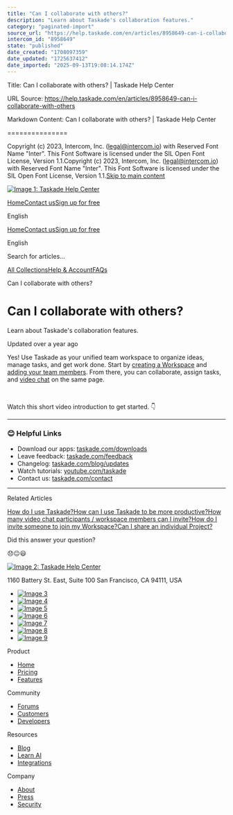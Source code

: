 ```yaml
---
title: "Can I collaborate with others?"
description: "Learn about Taskade's collaboration features."
category: "paginated-import"
source_url: "https://help.taskade.com/en/articles/8958649-can-i-collaborate-with-others"
intercom_id: "8958649"
state: "published"
date_created: "1708097359"
date_updated: "1725637412"
date_imported: "2025-09-13T19:08:14.174Z"
---
```


Title: Can I collaborate with others? | Taskade Help Center

URL Source: https://help.taskade.com/en/articles/8958649-can-i-collaborate-with-others

Markdown Content:
Can I collaborate with others? | Taskade Help Center

===============

Copyright (c) 2023, Intercom, Inc. (legal@intercom.io) with Reserved Font Name "Inter". This Font Software is licensed under the SIL Open Font License, Version 1.1.Copyright (c) 2023, Intercom, Inc. (legal@intercom.io) with Reserved Font Name "Inter". This Font Software is licensed under the SIL Open Font License, Version 1.1.[Skip to main content](https://help.taskade.com/en/articles/8958649-can-i-collaborate-with-others#main-content)

[![Image 1: Taskade Help Center](https://downloads.intercomcdn.com/i/o/490280/d14603621e78c833c2d0e66f/2d1230f35f3009fff25b2989e93312a5.png)](https://help.taskade.com/en/)

[Home](https://www.taskade.com/)[Contact us](https://www.taskade.com/contact)[Sign up for free](https://www.taskade.com/signup)

English

[Home](https://www.taskade.com/)[Contact us](https://www.taskade.com/contact)[Sign up for free](https://www.taskade.com/signup)

English

Search for articles... 

[All Collections](https://help.taskade.com/en/)[Help & Account](https://help.taskade.com/en/collections/8400891-help-account)[FAQs](https://help.taskade.com/en/collections/8400898-faqs)

Can I collaborate with others?

Can I collaborate with others?
==============================

Learn about Taskade's collaboration features.

Updated over a year ago

Yes! Use Taskade as your unified team workspace to organize ideas, manage tasks, and get work done. Start by [creating a Workspace](https://intercom.help/taskade/en/articles/8958483) and [adding your team members](https://intercom.help/taskade/en/articles/8958373). From there, you can collaborate, assign tasks, and [video chat](https://intercom.help/taskade/en/articles/8958419) on the same page.

​

Watch this short video introduction to get started. 👇

* * *

### 😊 Helpful Links

*   Download our apps: [taskade.com/downloads](https://taskade.com/downloads) 
*   Leave feedback: [taskade.com/feedback](https://taskade.com/feedback) 
*   Changelog: [taskade.com/blog/updates](https://taskade.com/blog/updates) 
*   Watch tutorials: [youtube.com/taskade](https://youtube.com/taskade) 
*   Contact us: [taskade.com/contact](https://taskade.com/contact) 

* * *

Related Articles

[How do I use Taskade?](https://help.taskade.com/en/articles/8958645-how-do-i-use-taskade)[How can I use Taskade to be more productive?](https://help.taskade.com/en/articles/8958648-how-can-i-use-taskade-to-be-more-productive)[How many video chat participants / workspace members can I invite?](https://help.taskade.com/en/articles/8958651-how-many-video-chat-participants-workspace-members-can-i-invite)[How do I invite someone to join my Workspace?](https://help.taskade.com/en/articles/8958654-how-do-i-invite-someone-to-join-my-workspace)[Can I share an individual Project?](https://help.taskade.com/en/articles/8958657-can-i-share-an-individual-project)

Did this answer your question?

😞😐😃

[![Image 2: Taskade Help Center](https://downloads.intercomcdn.com/i/o/566097/5267af56373cca21ec2cea67/2d1230f35f3009fff25b2989e93312a5.png)](https://help.taskade.com/en/)

11‌60 Battery St. East, Suite 100 San‌ Francisco, CA 94111, USA

*   [![Image 3](https://intercom.help/taskade/assets/svg/icon:social-linkedin/ffffff)](https://www.linkedin.com/company/taskade/)
*   [![Image 4](https://intercom.help/taskade/assets/svg/icon:social-facebook/ffffff)](https://www.facebook.com/taskade)
*   [![Image 5](https://intercom.help/taskade/assets/svg/icon:social-github/ffffff)](https://github.com/taskade)
*   [![Image 6](https://intercom.help/taskade/assets/svg/icon:social-instagram/ffffff)](https://www.instagram.com/taskade)
*   [![Image 7](https://intercom.help/taskade/assets/svg/icon:social-youtube/ffffff)](https://www.youtube.com/taskade)
*   [![Image 8](https://intercom.help/taskade/assets/svg/icon:social-reddit/ffffff)](https://www.reddit.com/r/taskade)
*   [![Image 9](https://intercom.help/taskade/assets/svg/icon:social-twitter-x/ffffff)](https://www.twitter.com/taskade)

Product

*   [Home](https://www.taskade.com/)
*   [Pricing](https://www.taskade.com/pricing)
*   [Features](https://www.taskade.com/features)

Community

*   [Forums](https://www.taskade.com/community)
*   [Customers](https://taskade.com/reviews)
*   [Developers](https://developers.taskade.com/)

Resources

*   [Blog](https://www.taskade.com/blog/)
*   [Learn AI](https://www.taskade.com/learn)
*   [Integrations](https://www.taskade.com/integrations)

Company

*   [About](https://www.taskade.com/about)
*   [Press](https://www.taskade.com/press)
*   [Security](https://www.taskade.com/security)
